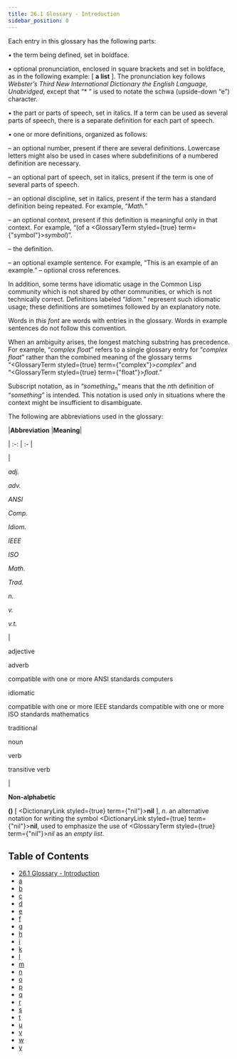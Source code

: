 ```yaml
---
title: 26.1 Glossary - Introduction
sidebar_position: 0
---
```


 



Each entry in this glossary has the following parts: 



*•* the term being defined, set in boldface. 



*•* optional pronunciation, enclosed in square brackets and set in boldface, as in the following example: [ **a list** ]. The pronunciation key follows *Webster’s Third New International Dictionary the English Language, Unabridged*, except that “* ” is used to notate the schwa (upside-down “e”) character. 



*•* the part or parts of speech, set in italics. If a term can be used as several parts of speech, there is a separate definition for each part of speech. 



*•* one or more definitions, organized as follows: 



– an optional number, present if there are several definitions. Lowercase letters might also be used in cases where subdefinitions of a numbered definition are necessary. 



– an optional part of speech, set in italics, present if the term is one of several parts of speech. 



– an optional discipline, set in italics, present if the term has a standard definition being repeated. For example, “*Math.*” 



– an optional context, present if this definition is meaningful only in that context. For example, “(of a <GlossaryTerm styled={true} term={"symbol"}><i>symbol</i></GlossaryTerm>)”. 



– the definition. 



– an optional example sentence. For example, “This is an example of an example.” – optional cross references. 



In addition, some terms have idiomatic usage in the Common Lisp community which is not shared by other communities, or which is not technically correct. Definitions labeled “*Idiom.*” represent such idiomatic usage; these definitions are sometimes followed by an explanatory note. 



Words in *this font* are words with entries in the glossary. Words in example sentences do not follow this convention. 



When an ambiguity arises, the longest matching substring has precedence. For example, “*complex float*” refers to a single glossary entry for “*complex float*” rather than the combined meaning of the glossary terms “<GlossaryTerm styled={true} term={"complex"}><i>complex</i></GlossaryTerm>” and “<GlossaryTerm styled={true} term={"float"}><i>float</i></GlossaryTerm>.” 







 



 



Subscript notation, as in “<i>something<sub>n</sub></i>” means that the <i>n</i>th definition of “<i>something</i>” is intended. This notation is used only in situations where the context might be insufficient to disambiguate. 



The following are abbreviations used in the glossary: 




|**Abbreviation**
 |**Meaning**|

| :-: | :- |

|<p>*adj.* </p><p>*adv.* </p><p>*ANSI* </p><p>*Comp.* </p><p>*Idiom.* </p><p>*IEEE* </p><p>*ISO* </p><p>*Math.* </p><p>*Trad.* </p><p>*n.* </p><p>*v.* </p><p>*v.t.* </p>|<p>adjective </p><p>adverb </p><p>compatible with one or more ANSI standards computers </p><p>idiomatic </p><p>compatible with one or more IEEE standards compatible with one or more ISO standards mathematics </p><p>traditional </p><p>noun </p><p>verb </p><p>transitive verb</p>|





**Non-alphabetic** 



**()** [ <DictionaryLink styled={true} term={"nil"}><b>nil</b></DictionaryLink> ], *n.* an alternative notation for writing the symbol <DictionaryLink styled={true} term={"nil"}><b>nil</b></DictionaryLink>, used to emphasize the use of <GlossaryTerm styled={true} term={"nil"}><i>nil</i></GlossaryTerm> as an *empty list*. 





## Table of Contents


- [26.1 Glossary - Introduction](/docs/chap-26/cg-b-glossary/intro)
- [a](/docs/chap-26/cg-b-glossary/a)
- [b](/docs/chap-26/cg-b-glossary/b)
- [c](/docs/chap-26/cg-b-glossary/c)
- [d](/docs/chap-26/cg-b-glossary/d)
- [e](/docs/chap-26/cg-b-glossary/e)
- [f](/docs/chap-26/cg-b-glossary/f)
- [g](/docs/chap-26/cg-b-glossary/g)
- [h](/docs/chap-26/cg-b-glossary/h)
- [i](/docs/chap-26/cg-b-glossary/i)
- [k](/docs/chap-26/cg-b-glossary/k)
- [l](/docs/chap-26/cg-b-glossary/l)
- [m](/docs/chap-26/cg-b-glossary/m)
- [n](/docs/chap-26/cg-b-glossary/n)
- [o](/docs/chap-26/cg-b-glossary/o)
- [p](/docs/chap-26/cg-b-glossary/p)
- [q](/docs/chap-26/cg-b-glossary/q)
- [r](/docs/chap-26/cg-b-glossary/r)
- [s](/docs/chap-26/cg-b-glossary/s)
- [t](/docs/chap-26/cg-b-glossary/t)
- [u](/docs/chap-26/cg-b-glossary/u)
- [v](/docs/chap-26/cg-b-glossary/v)
- [w](/docs/chap-26/cg-b-glossary/w)
- [y](/docs/chap-26/cg-b-glossary/y)

